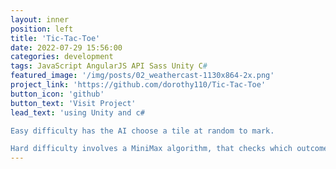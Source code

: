 ```yaml
---
layout: inner
position: left
title: 'Tic-Tac-Toe'
date: 2022-07-29 15:56:00
categories: development
tags: JavaScript AngularJS API Sass Unity C#
featured_image: '/img/posts/02_weathercast-1130x864-2x.png'
project_link: 'https://github.com/dorothy110/Tic-Tac-Toe'
button_icon: 'github'
button_text: 'Visit Project'
lead_text: 'using Unity and c#

Easy difficulty has the AI choose a tile at random to mark.

Hard difficulty involves a MiniMax algorithm, that checks which outcome is the best (and applies a bit of randomization to it, to make it easier for the player) and picks that spot.'
---
```

